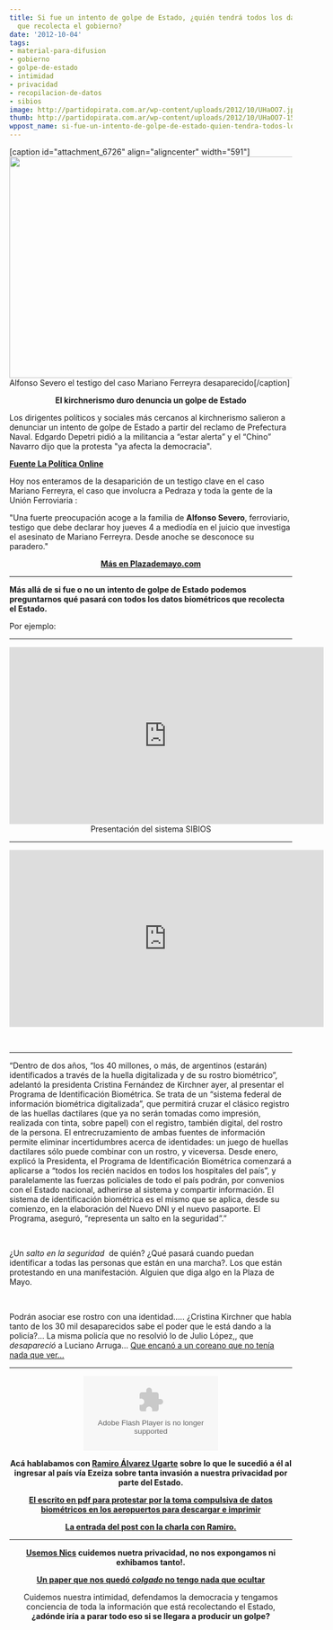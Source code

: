 ```yaml
---
title: Si fue un intento de golpe de Estado, ¿quién tendrá todos los datos biométricos
  que recolecta el gobierno?
date: '2012-10-04'
tags:
- material-para-difusion
- gobierno
- golpe-de-estado
- intimidad
- privacidad
- recopilacion-de-datos
- sibios
image: http://partidopirata.com.ar/wp-content/uploads/2012/10/UHaOO7.jpeg
thumb: http://partidopirata.com.ar/wp-content/uploads/2012/10/UHaOO7-150x150.jpeg
wppost_name: si-fue-un-intento-de-golpe-de-estado-quien-tendra-todos-los-datos-biometricos-que-recolecta-el-gobierno
---
```


[caption id="attachment_6726" align="aligncenter" width="591"]<a href="http://partidopirata.com.ar/wp-content/uploads/2012/10/UHaOO7.jpeg"><img class=" wp-image-6726" title="Alfonso Severo" src="http://partidopirata.com.ar/wp-content/uploads/2012/10/UHaOO7.jpeg" alt="" width="591" height="394" /></a> Alfonso Severo el testigo del caso Mariano Ferreyra desaparecido[/caption]
<p style="text-align: center;"><strong>El kirchnerismo duro denuncia un golpe de Estado</strong></p>
Los dirigentes políticos y sociales más cercanos al kirchnerismo salieron a denunciar un intento de golpe de Estado a partir del reclamo de Prefectura Naval. Edgardo Depetri pidió a la militancia a “estar alerta” y el “Chino” Navarro dijo que la protesta "ya afecta la democracia".

<strong><a href="http://www.lapoliticaonline.com/noticias/val/85635-6/para-depetri-los-gendarmes-y-prefectos-%E2%80%9Cestan-sublevados-.html" target="_blank">Fuente La Política Online</a></strong>

Hoy nos enteramos de la desaparición de un testigo clave en el caso Mariano Ferreyra, el caso que involucra a Pedraza y toda la gente de la Unión Ferroviaria :
<p style="text-align: left;">"Una fuerte preocupación acoge a la familia de <strong>Alfonso Severo</strong>, ferroviario, testigo que debe declarar hoy jueves 4 a mediodía en el juicio que investiga el asesinato de Mariano Ferreyra. Desde anoche se desconoce su paradero."</p>
<p style="text-align: center;"><strong><a href="http://www.plazademayo.com/2012/10/caso-mariano-ferreyra-donde-esta-un-testigo/" target="_blank">Más en Plazademayo.com</a></strong></p>


<hr />

<strong>Más allá de si fue o no un intento de golpe de Estado podemos preguntarnos qué pasará con todos los datos biométricos que recolecta el Estado.</strong>

Por ejemplo:

<hr />

<center>
<iframe src="http://www.youtube.com/embed/ZZnVuBHJ994" frameborder="0" width="560" height="315"></iframe>
Presentación del sistema SIBIOS</center>

<hr />

<iframe src="http://www.youtube.com/embed/ARWx6uWxHtU" frameborder="0" width="560" height="315"></iframe>

&nbsp;

<hr />

<div>

“Dentro de dos años, “los 40 millones, o más, de argentinos (estarán) identificados a través de la huella digitalizada y de su rostro biométrico”, adelantó la presidenta Cristina Fernández de Kirchner ayer, al presentar el Programa de Identificación Biométrica. Se trata de un “sistema federal de información biométrica digitalizada”, que permitirá cruzar el clásico registro de las huellas dactilares (que ya no serán tomadas como impresión, realizada con tinta, sobre papel) con el registro, también digital, del rostro de la persona. El entrecruzamiento de ambas fuentes de información permite eliminar incertidumbres acerca de identidades: un juego de huellas dactilares sólo puede combinar con un rostro, y viceversa. Desde enero, explicó la Presidenta, el Programa de Identificación Biométrica comenzará a aplicarse a “todos los recién nacidos en todos los hospitales del país”, y paralelamente las fuerzas policiales de todo el país podrán, por convenios con el Estado nacional, adherirse al sistema y compartir información. El sistema de identificación biométrica es el mismo que se aplica, desde su comienzo, en la elaboración del Nuevo DNI y el nuevo pasaporte. El Programa, aseguró, “representa un salto en la seguridad”.”

</div>
<div>

&nbsp;

</div>
<div>

¿Un <em>salto en la seguridad</em>  de quién? ¿Qué pasará cuando puedan identificar a todas las personas que están en una marcha?. Los que están protestando en una manifestación. Alguien que diga algo en la Plaza de Mayo.

</div>
<div>

&nbsp;

</div>
<div>

Podrán asociar ese rostro con una identidad….. ¿Cristina Kirchner que habla tanto de los 30 mil desaparecidos sabe el poder que le está dando a la policía?… La misma policía que no resolvió lo de Julio López,, que <em>desapareció</em> a Luciano Arruga… <a href="http://partido-pirata.blogspot.com/2011/10/el-rey-de-los-perejiles-y-todos-los.html">Que encanó a un coreano que no tenía nada que ver…</a>

</div>

<hr />

<center>
<object id="player1191700" width="240" height="133" classid="clsid:d27cdb6e-ae6d-11cf-96b8-444553540000" codebase="http://download.macromedia.com/pub/shockwave/cabs/flash/swflash.cab#version=6,0,40,0"><param name="AllowScriptAccess" value="always" /><param name="allowFullScreen" value="true" /><param name="wmode" value="transparent" /><param name="src" value="http://www.ivoox.com/playerivoox_ee_1191700_1.html" /><param name="allowfullscreen" value="true" /><param name="allowscriptaccess" value="always" /><embed id="player1191700" width="240" height="133" type="application/x-shockwave-flash" src="http://www.ivoox.com/playerivoox_ee_1191700_1.html" AllowScriptAccess="always" allowFullScreen="true" wmode="transparent" allowfullscreen="true" allowscriptaccess="always" /></object></center>
<p style="text-align: center;"><strong>Acá hablabamos con <a href="https://twitter.com/@ramiroau" target="_blank"> Ramiro Álvarez Ugarte</a> sobre lo que le sucedió a él al ingresar al país vía Ezeiza sobre tanta invasión a nuestra privacidad por parte del Estado.</strong></p>
<p style="text-align: center;"><strong><a href="../wp-content/uploads/2012/06/PDFOnline.pdf">El escrito en pdf para protestar por la toma compulsiva de datos biométricos en los aeropuertos para descargar e imprimir</a></strong></p>
<p style="text-align: center;"><strong><a href="http://partidopirata.com.ar/4771/nota-para-protestar-por-la-toma-compulsiva-de-datos-biometricos-en-ezeiza-afip-otros">La entrada del post con la charla con Ramiro.</a></strong></p>


<hr />
<p style="text-align: center;"><strong><a href="http://nicks.partidopirata.com.ar/">Usemos Nics</a> cuidemos nuetra privacidad, no nos expongamos ni exhibamos tanto!.</strong></p>
<p style="text-align: center;"><strong><a href="http://partidopirata.com.ar/4178/no-tengo-nada-que-ocultar-y-otras-confusiones-sobre-la-privacidad-traduccion-en-progreso-ii">Un paper que nos quedó <em>colgado</em> no tengo nada que ocultar</a></strong></p>
<p style="text-align: center;">Cuidemos nuestra intimidad, defendamos la democracia y tengamos conciencia de toda la información que está recolectando el Estado,<strong> ¿adónde iría a parar todo eso si se llegara a producir un golpe?</strong></p>
